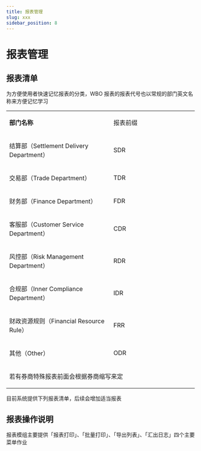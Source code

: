 ```yaml
---
title: 报表管理
slug: xxx
sidebar_position: 8
---
```



# 报表管理

## 报表清单

为方便使用者快速记忆报表的分类，WBO 报表的报表代号也以常规的部门英文名称来方便记忆学习

<table>
<colgroup>
<col width="399"/>
<col width="359"/>
</colgroup>
<tbody>
<tr>
<td><p><strong>部门名称</strong></p></td><td><p>报表前缀</p></td></tr>
<tr>
<td><p>结算部（Settlement Delivery Department）</p></td><td><p>SDR</p></td></tr>
<tr>
<td><p>交易部（Trade Department）</p></td><td><p>TDR</p></td></tr>
<tr>
<td><p>财务部（Finance Department）</p></td><td><p>FDR</p></td></tr>
<tr>
<td><p>客服部（Customer Service Department）</p></td><td><p>CDR</p></td></tr>
<tr>
<td><p>风控部（Risk Management Department）</p></td><td><p>RDR</p></td></tr>
<tr>
<td><p>合规部（Inner Compliance Department）</p></td><td><p>IDR</p></td></tr>
<tr>
<td><p>财政资源规则（Financial Resource Rule）</p></td><td><p>FRR</p></td></tr>
<tr>
<td><p>其他（Other）</p></td><td><p>ODR</p></td></tr>
<tr>
<td colspan="2"><p>若有券商特殊报表前面会根据券商缩写来定</p></td></tr>
</tbody>
</table>

目前系统提供下列报表清单，后续会增加适当报表

## 报表操作说明

报表模组主要提供「报表打印」、「批量打印」、「导出列表」、「汇出日志」四个主要菜单作业


